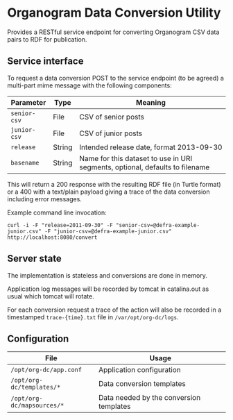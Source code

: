 # Organogram Data Conversion Utility

Provides a RESTful service endpoint for converting Organogram CSV data pairs to RDF for publication.

## Service interface

To request a data conversion POST to the service endpoint (to be agreed) a multi-part mime message with the following components:

| Parameter | Type | Meaning |
|---|---|---|
| `senior-csv` | File | CSV of senior posts |
| `junior-csv` | File | CSV of junior posts |
| `release` | String | Intended release date, format 2013-09-30 |
| `basename` | String | Name for this dataset to use in URI segments, optional, defaults to filename |

This will return a 200 response with the resulting RDF file (in Turtle format) or a 400 with a text/plain payload giving a trace of the data conversion including error messages.

Example command line invocation:

    curl -i -F "release=2011-09-30" -F "senior-csv=@defra-example-junior.csv" -F "junior-csv=@defra-example-junior.csv" http://localhost:8080/convert

## Server state

The implementation is stateless and conversions are done in memory.

Application log messages will be recorded by tomcat in catalina.out as usual which tomcat will rotate.

For each conversion request a trace of the action will also be recorded in a timestamped `trace-{time}.txt` file in `/var/opt/org-dc/logs`.

## Configuration

| File | Usage |
|---|---|
| `/opt/org-dc/app.conf` | Application configuration |
| `/opt/org-dc/templates/*` | Data conversion templates |
| `/opt/org-dc/mapsources/*` | Data needed by the conversion templates |

